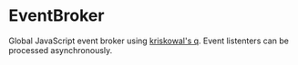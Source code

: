 # EventBroker
Global JavaScript event broker using [kriskowal's q][1].
Event listenters can be processed asynchronously.

[1]: https://github.com/kriskowal/q
